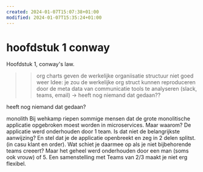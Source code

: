 ```yaml
---
created: 2024-01-07T15:07:38+01:00
modified: 2024-01-07T15:35:24+01:00
---
```


# hoofdstuk 1 conway

Hoofdstuk 1, conway's law. 
>> org charts geven de werkelijke organiisatie structuur niet goed weer
Idee: je zou de werkelijke org struct kunnen reproduceren door de meta data van communicatie tools te analyseren (slack, teams, email)
-> heeft nog niemand dat gedaan??

heeft nog niemand dat gedaan?


monolith
Bij wehkamp riepen sommige mensen dat de grote monolitische applicatie opgebroken moest worden in microservices. 
Maar waarom?
De applicatie werd onderhouden door 1 team. Is dat niet de belangrijkste aanwijzing?
En stel dat je de applicatie openbreekt en zeg in 2 delen splitst. (in casu klant en order). Wat schiet je daarmee op als je niet bijbehorende teams creeert? Maar het geheel werd onderhouden door een man (soms ook vrouw) of 5. Een samenstelling met Teams van 2/3 maakt je niet erg flexibel.

